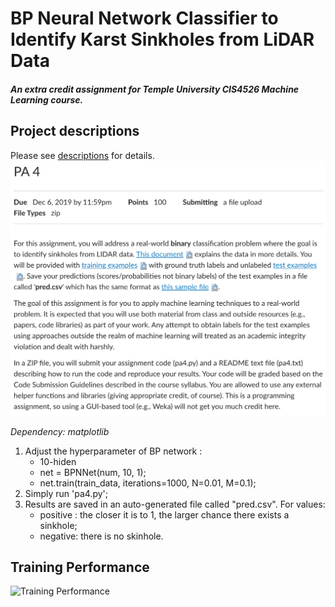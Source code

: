 # BP Neural Network Classifier to Identify Karst Sinkholes from LiDAR Data

##### *An extra credit assignment for Temple University CIS4526 Machine Learning course.*

## Project descriptions
Please see [descriptions](https://github.com/PlaceofYichen/BPNN-Classifier/tree/master/descriptions) for details.
![descriptions](/descriptions/pa4.png)

*Dependency: matplotlib*
1. Adjust the hyperparameter of BP network : 
    - 10-hiden 
    - net = BPNNet(num, 10, 1); 
    - net.train(train_data, iterations=1000, N=0.01, M=0.1);
2. Simply run 'pa4.py';
3. Results are saved in an auto-generated file called "pred.csv". For values:
    - positive : the closer it is to 1, the larger chance there exists a sinkhole;
    - negative: there is no skinhole.

## Training Performance
![Training Performance](https://github.com/PlaceofYichen/cis4526-Extra/blob/master/TrainingPerformance.png)
